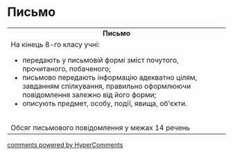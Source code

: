 <div id="hypercomments_widget" class="js-hypercomments-widget invisible"></div>

# Письмо

<table>
  <tr>
    <td align="center"><b>Письмо</b></td>
  </tr>
<td style="vertical-align:top !important;">
На кінець 8-го класу учні:
<ul>
<li>передають у письмовій формі зміст почутого, прочитаного, побаченого;</li>
<li>письмово передають інформацію адекватно цілям, завданням спілкування, правильно оформлюючи повідомлення залежно від його форми;</li>
<li>описують предмет, особу, події, явища, об'єкти.</li>
</ul>
<br>
Обсяг письмового повідомлення у межах 14 речень
</td>
</table>

<div class="js-hypercomments-container">
    <a href="http://hypercomments.com" class="hc-link" title="comments widget">comments powered by HyperComments</a>
</div>